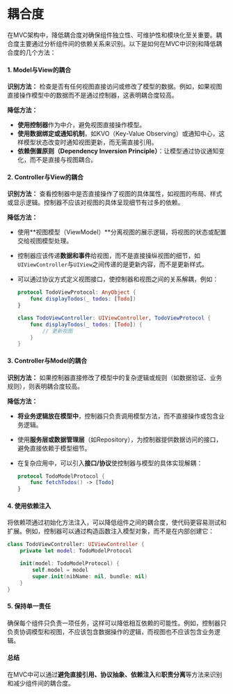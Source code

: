 # 耦合度

在MVC架构中，降低耦合度对确保组件独立性、可维护性和模块化至关重要。耦合度主要通过分析组件间的依赖关系来识别。以下是如何在MVC中识别和降低耦合度的几个方法：

#### 1. **Model与View的耦合**

**识别方法：** 检查是否有任何视图直接访问或修改了模型的数据。例如，如果视图直接操作模型中的数据而不是通过控制器，这表明耦合度较高。

**降低方法：**

* **使用控制器**作为中介，避免视图直接操作模型。
* **使用数据绑定或通知机制**，如KVO（Key-Value Observing）或通知中心，这样模型状态改变时通知视图更新，而无需直接引用。
* **依赖倒置原则（Dependency Inversion Principle）**：让模型通过协议通知变化，而不是直接与视图耦合。

#### 2. **Controller与View的耦合**

**识别方法：** 查看控制器中是否直接操作了视图的具体属性，如视图的布局、样式或显示逻辑。控制器不应该对视图的具体呈现细节有过多的依赖。

**降低方法：**

* 使用\*\*视图模型（ViewModel）\*\*分离视图的展示逻辑，将视图的状态或配置交给视图模型处理。
* 控制器应该传递**数据和事件**给视图，而不是直接操纵视图的细节，如`UIViewController`与`UIView`之间传递的是更新内容，而不是更新样式。
*   可以通过协议方式定义视图接口，使控制器和视图之间的关系解耦，例如：

    ```swift
    protocol TodoViewProtocol: AnyObject {
        func displayTodos(_ todos: [Todo])
    }

    class TodoViewController: UIViewController, TodoViewProtocol {
        func displayTodos(_ todos: [Todo]) {
            // 更新视图
        }
    }
    ```

#### 3. **Controller与Model的耦合**

**识别方法：** 如果控制器直接修改了模型中的复杂逻辑或规则（如数据验证、业务规则），则表明耦合度较高。

**降低方法：**

* **将业务逻辑放在模型中**，控制器只负责调用模型方法，而不直接操作或包含业务逻辑。
* 使用**服务层或数据管理层**（如Repository），为控制器提供数据访问的接口，避免直接依赖于模型细节。
*   在复杂应用中，可以引入**接口/协议**使控制器与模型的具体实现解耦：

    ```swift
    protocol TodoModelProtocol {
        func fetchTodos() -> [Todo]
    }
    ```

#### 4. **使用依赖注入**

将依赖项通过初始化方法注入，可以降低组件之间的耦合度，使代码更容易测试和扩展。例如，控制器可以通过构造函数注入模型对象，而不是在内部创建它：

```swift
class TodoViewController: UIViewController {
    private let model: TodoModelProtocol

    init(model: TodoModelProtocol) {
        self.model = model
        super.init(nibName: nil, bundle: nil)
    }
}
```

#### 5. **保持单一责任**

确保每个组件只负责一项任务，这样可以降低相互依赖的可能性。例如，控制器只负责协调模型和视图，不应该包含数据操作的逻辑，而视图也不应该包含业务逻辑。

#### 总结

在MVC中可以通过**避免直接引用、协议抽象、依赖注入**和**职责分离**等方法来识别和减少组件间的耦合度。

